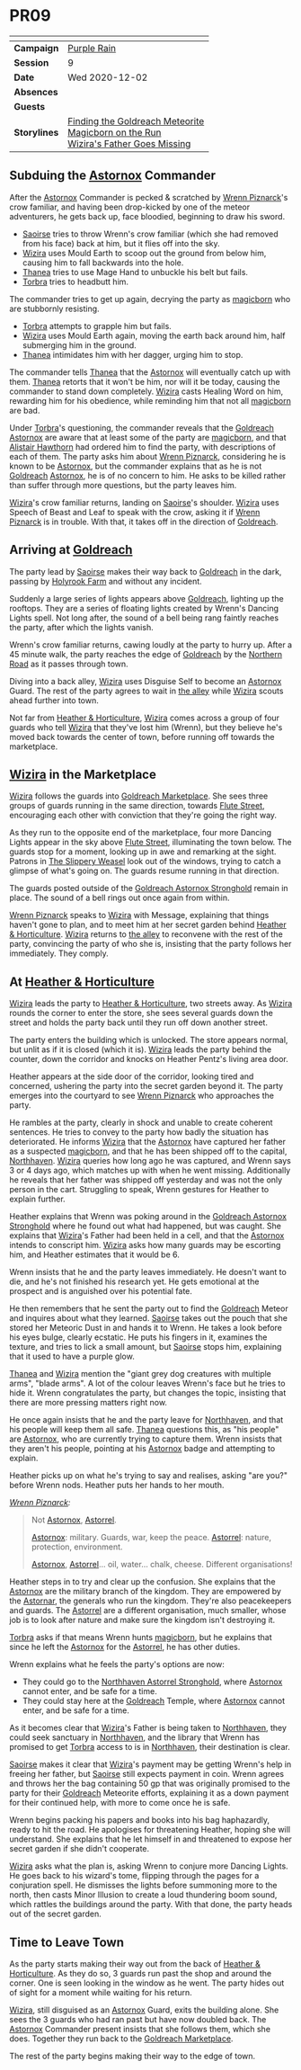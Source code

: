 # PR09

| []() | |
| --- | --- |
| **Campaign** | [Purple Rain](../purple-rain.md) |
| **Session** | 9 |
| **Date** | Wed 2020-12-02 |
| **Absences** | |
| **Guests** | |
| **Storylines** | [Finding the Goldreach Meteorite](../storylines.md/finding-the-goldreach-meteorite.md)<br />[Magicborn on the Run](../storylines.md/magicborn-on-the-run.md)<br />[Wizira's Father Goes Missing](../storylines.md/wiziras-father-goes-missing.md) |

## Subduing the [Astornox](../../../astarus/civilisations/kingdom-of-astor/organisations/astornox.md) Commander

After the [Astornox](../../../astarus/civilisations/kingdom-of-astor/organisations/astornox.md) Commander is pecked & scratched by [Wrenn Piznarck](../../../astarus/people/wrenn-piznarck.md)'s crow familiar, and having been drop-kicked by one of the meteor adventurers, he gets back up, face bloodied, beginning to draw his sword.

- [Saoirse](../../../astarus/people/saoirse.md) tries to throw Wrenn's crow familiar (which she had removed from his face) back at him, but it flies off into the sky.
- [Wizira](../../../astarus/people/wizira.md) uses Mould Earth to scoop out the ground from below him, causing him to fall backwards into the hole.
- [Thanea](../../../astarus/people/thanea.md) tries to use Mage Hand to unbuckle his belt but fails.
- [Torbra](../../../astarus/people/torbra.md) tries to headbutt him.

The commander tries to get up again, decrying the party as [magicborn](../../../astarus/civilisations/kingdom-of-astor/magicborn.md) who are stubbornly resisting.

- [Torbra](../../../astarus/people/torbra.md) attempts to grapple him but fails.
- [Wizira](../../../astarus/people/wizira.md) uses Mould Earth again, moving the earth back around him, half submerging him in the ground.
- [Thanea](../../../astarus/people/thanea.md) intimidates him with her dagger, urging him to stop.

The commander tells [Thanea](../../../astarus/people/thanea.md) that the [Astornox](../../../astarus/civilisations/kingdom-of-astor/organisations/astornox.md) will eventually catch up with them. [Thanea](../../../astarus/people/thanea.md) retorts that it won't be him, nor will it be today, causing the commander to stand down completely. [Wizira](../../../astarus/people/wizira.md) casts Healing Word on him, rewarding him for his obedience, while reminding him that not all [magicborn](../../../astarus/civilisations/kingdom-of-astor/magicborn.md) are bad.

Under [Torbra](../../../astarus/people/torbra.md)'s questioning, the commander reveals that the [Goldreach](../../../astarus/civilisations/kingdom-of-astor/settlements/goldreach/README.md) [Astornox](../../../astarus/civilisations/kingdom-of-astor/organisations/astornox.md) are aware that at least some of the party are [magicborn](../../../astarus/civilisations/kingdom-of-astor/magicborn.md), and that [Alistair Hawthorn](../../../astarus/people/alistair-hawthorn.md) had ordered him to find the party, with descriptions of each of them. The party asks him about [Wrenn Piznarck](../../../astarus/people/wrenn-piznarck.md), considering he is known to be [Astornox](../../../astarus/civilisations/kingdom-of-astor/organisations/astornox.md), but the commander explains that as he is not [Goldreach](../../../astarus/civilisations/kingdom-of-astor/settlements/goldreach/README.md) [Astornox](../../../astarus/civilisations/kingdom-of-astor/organisations/astornox.md), he is of no concern to him. He asks to be killed rather than suffer through more questions, but the party leaves him.

[Wizira](../../../astarus/people/wizira.md)'s crow familiar returns, landing on [Saoirse](../../../astarus/people/saoirse.md)'s shoulder. [Wizira](../../../astarus/people/wizira.md) uses Speech of Beast and Leaf to speak with the crow, asking it if [Wrenn Piznarck](../../../astarus/people/wrenn-piznarck.md) is in trouble. With that, it takes off in the direction of [Goldreach](../../../astarus/civilisations/kingdom-of-astor/settlements/goldreach/README.md).

## Arriving at [Goldreach](../../../astarus/civilisations/kingdom-of-astor/settlements/goldreach/README.md)

The party lead by [Saoirse](../../../astarus/people/saoirse.md) makes their way back to [Goldreach](../../../astarus/civilisations/kingdom-of-astor/settlements/goldreach/README.md) in the dark, passing by [Holyrook Farm](../../../astarus/civilisations/kingdom-of-astor/settlements/goldreach/places/holyrook-farm.md) and without any incident.

Suddenly a large series of lights appears above [Goldreach](../../../astarus/civilisations/kingdom-of-astor/settlements/goldreach/README.md), lighting up the rooftops. They are a series of floating lights created by Wrenn's Dancing Lights spell. Not long after, the sound of a bell being rang faintly reaches the party, after which the lights vanish.

Wrenn's crow familiar returns, cawing loudly at the party to hurry up. After a 45 minute walk, the party reaches the edge of [Goldreach](../../../astarus/civilisations/kingdom-of-astor/settlements/goldreach/README.md) by the [Northern Road](../../../astarus/places/roads/northern-road.md) as it passes through town.

Diving into a back alley, [Wizira](../../../astarus/people/wizira.md) uses Disguise Self to become an [Astornox](../../../astarus/civilisations/kingdom-of-astor/organisations/astornox.md) Guard. The rest of the party agrees to wait in [the alley](../../../astarus/places/buildings/shops/the-alley.md) while [Wizira](../../../astarus/people/wizira.md) scouts ahead further into town.

Not far from [Heather & Horticulture](../../../astarus/civilisations/kingdom-of-astor/settlements/goldreach/places/heather-and-horticulture.md), [Wizira](../../../astarus/people/wizira.md) comes across a group of four guards who tell [Wizira](../../../astarus/people/wizira.md) that they've lost him (Wrenn), but they believe he's moved back towards the center of town, before running off towards the marketplace.

## [Wizira](../../../astarus/people/wizira.md) in the Marketplace

[Wizira](../../../astarus/people/wizira.md) follows the guards into [Goldreach Marketplace](../../../astarus/civilisations/kingdom-of-astor/settlements/goldreach/places/goldreach-marketplace.md). She sees three groups of guards running in the same direction, towards [Flute Street](../../../astarus/civilisations/kingdom-of-astor/settlements/goldreach/places/flute-street.md), encouraging each other with conviction that they're going the right way.

As they run to the opposite end of the marketplace, four more Dancing Lights appear in the sky above [Flute Street](../../../astarus/civilisations/kingdom-of-astor/settlements/goldreach/places/flute-street.md), illuminating the town below. The guards stop for a moment, looking up in awe and remarking at the sight. Patrons in [The Slippery Weasel](../../../astarus/civilisations/kingdom-of-astor/settlements/goldreach/places/the-slippery-weasel.md) look out of the windows, trying to catch a glimpse of what's going on. The guards resume running in that direction.

The guards posted outside of the [Goldreach Astornox Stronghold](../../../astarus/civilisations/kingdom-of-astor/settlements/goldreach/places/goldreach-astornox-stronghold.md) remain in place. The sound of a bell rings out once again from within.

[Wrenn Piznarck](../../../astarus/people/wrenn-piznarck.md) speaks to [Wizira](../../../astarus/people/wizira.md) with Message, explaining that things haven't gone to plan, and to meet him at her secret garden behind [Heather & Horticulture](../../../astarus/civilisations/kingdom-of-astor/settlements/goldreach/places/heather-and-horticulture.md). [Wizira](../../../astarus/people/wizira.md) returns to [the alley](../../../astarus/places/buildings/shops/the-alley.md) to reconvene with the rest of the party, convincing the party of who she is, insisting that the party follows her immediately. They comply.

## At [Heather & Horticulture](../../../astarus/civilisations/kingdom-of-astor/settlements/goldreach/places/heather-and-horticulture.md)

[Wizira](../../../astarus/people/wizira.md) leads the party to [Heather & Horticulture](../../../astarus/civilisations/kingdom-of-astor/settlements/goldreach/places/heather-and-horticulture.md), two streets away. As [Wizira](../../../astarus/people/wizira.md) rounds the corner to enter the store, she sees several guards down the street and holds the party back until they run off down another street.

The party enters the building which is unlocked. The store appears normal, but unlit as if it is closed (which it is). [Wizira](../../../astarus/people/wizira.md) leads the party behind the counter, down the corridor and knocks on Heather Pentz's living area door.

Heather appears at the side door of the corridor, looking tired and concerned, ushering the party into the secret garden beyond it. The party emerges into the courtyard to see [Wrenn Piznarck](../../../astarus/people/wrenn-piznarck.md) who approaches the party.

He rambles at the party, clearly in shock and unable to create coherent sentences. He tries to convey to the party how badly the situation has deteriorated. He informs [Wizira](../../../astarus/people/wizira.md) that the [Astornox](../../../astarus/civilisations/kingdom-of-astor/organisations/astornox.md) have captured her father as a suspected [magicborn](../../../astarus/civilisations/kingdom-of-astor/magicborn.md), and that he has been shipped off to the capital, [Northhaven](../../../astarus/places/cities/northhaven.md). [Wizira](../../../astarus/people/wizira.md) queries how long ago he was captured, and Wrenn says 3 or 4 days ago, which matches up with when he went missing. Additionally he reveals that her father was shipped off yesterday and was not the only person in the cart. Struggling to speak, Wrenn gestures for Heather to explain further.

Heather explains that Wrenn was poking around in the [Goldreach Astornox Stronghold](../../../astarus/civilisations/kingdom-of-astor/settlements/goldreach/places/goldreach-astornox-stronghold.md) where he found out what had happened, but was caught. She explains that [Wizira](../../../astarus/people/wizira.md)'s Father had been held in a cell, and that the [Astornox](../../../astarus/civilisations/kingdom-of-astor/organisations/astornox.md) intends to conscript him. [Wizira](../../../astarus/people/wizira.md) asks how many guards may be escorting him, and Heather estimates that it would be 6.

Wrenn insists that he and the party leaves immediately. He doesn't want to die, and he's not finished his research yet. He gets emotional at the prospect and is anguished over his potential fate.

He then remembers that he sent the party out to find the [Goldreach](../../../astarus/civilisations/kingdom-of-astor/settlements/goldreach/README.md) Meteor and inquires about what they learned. [Saoirse](../../../astarus/people/saoirse.md) takes out the pouch that she stored her Meteoric Dust in and hands it to Wrenn. He takes a look before his eyes bulge, clearly ecstatic. He puts his fingers in it, examines the texture, and tries to lick a small amount, but [Saoirse](../../../astarus/people/saoirse.md) stops him, explaining that it used to have a purple glow.

[Thanea](../../../astarus/people/thanea.md) and [Wizira](../../../astarus/people/wizira.md) mention the "giant grey dog creatures with multiple arms", "blade arms". A lot of the colour leaves Wrenn's face but he tries to hide it. Wrenn congratulates the party, but changes the topic, insisting that there are more pressing matters right now.

He once again insists that he and the party leave for [Northhaven](../../../astarus/places/cities/northhaven.md), and that his people will keep them all safe. [Thanea](../../../astarus/people/thanea.md) questions this, as "his people" are [Astornox](../../../astarus/civilisations/kingdom-of-astor/organisations/astornox.md), who are currently trying to capture them. Wrenn insists that they aren't his people, pointing at his [Astornox](../../../astarus/civilisations/kingdom-of-astor/organisations/astornox.md) badge and attempting to explain.

Heather picks up on what he's trying to say and realises, asking "are you?" before Wrenn nods. Heather puts her hands to her mouth.

*[Wrenn Piznarck](../../../astarus/people/wrenn-piznarck.md):*

> Not [Astornox](../../../astarus/civilisations/kingdom-of-astor/organisations/astornox.md), [Astorrel](../../../astarus/civilisations/kingdom-of-astor/organisations/astorrel/astorrel.md).
>
> [Astornox](../../../astarus/civilisations/kingdom-of-astor/organisations/astornox.md): military. Guards, war, keep the peace. [Astorrel](../../../astarus/civilisations/kingdom-of-astor/organisations/astorrel/astorrel.md): nature, protection, environment.
>
> [Astornox](../../../astarus/civilisations/kingdom-of-astor/organisations/astornox.md), [Astorrel](../../../astarus/civilisations/kingdom-of-astor/organisations/astorrel/astorrel.md)... oil, water... chalk, cheese. Different organisations!

Heather steps in to try and clear up the confusion. She explains that the [Astornox](../../../astarus/civilisations/kingdom-of-astor/organisations/astornox.md) are the military branch of the kingdom. They are empowered by the [Astornar](../../../astarus/civilisations/kingdom-of-astor/organisations/astornar.md), the generals who run the kingdom. They're also peacekeepers and guards. The [Astorrel](../../../astarus/civilisations/kingdom-of-astor/organisations/astorrel/astorrel.md) are a different organisation, much smaller, whose job is to look after nature and make sure the kingdom isn't destroying it.

[Torbra](../../../astarus/people/torbra.md) asks if that means Wrenn hunts [magicborn](../../../astarus/civilisations/kingdom-of-astor/magicborn.md), but he explains that since he left the [Astornox](../../../astarus/civilisations/kingdom-of-astor/organisations/astornox.md) for the [Astorrel](../../../astarus/civilisations/kingdom-of-astor/organisations/astorrel/astorrel.md), he has other duties.

Wrenn explains what he feels the party's options are now:

- They could go to the [Northhaven Astorrel Stronghold](../../../astarus/places/strongholds/northhaven-astorrel-stronghold.md), where [Astornox](../../../astarus/civilisations/kingdom-of-astor/organisations/astornox.md) cannot enter, and be safe for a time.
- They could stay here at the [Goldreach](../../../astarus/civilisations/kingdom-of-astor/settlements/goldreach/README.md) Temple, where [Astornox](../../../astarus/civilisations/kingdom-of-astor/organisations/astornox.md) cannot enter, and be safe for a time.

As it becomes clear that [Wizira](../../../astarus/people/wizira.md)'s Father is being taken to [Northhaven](../../../astarus/places/cities/northhaven.md), they could seek sanctuary in [Northhaven](../../../astarus/places/cities/northhaven.md), and the library that Wrenn has promised to get [Torbra](../../../astarus/people/torbra.md) access to is in [Northhaven](../../../astarus/places/cities/northhaven.md), their destination is clear.

[Saoirse](../../../astarus/people/saoirse.md) makes it clear that [Wizira](../../../astarus/people/wizira.md)'s payment may be getting Wrenn's help in freeing her father, but [Saoirse](../../../astarus/people/saoirse.md) still expects payment in coin. Wrenn agrees and throws her the bag containing 50 gp that was originally promised to the party for their [Goldreach](../../../astarus/civilisations/kingdom-of-astor/settlements/goldreach/README.md) Meteorite efforts, explaining it as a down payment for their continued help, with more to come once he is safe.

Wrenn begins packing his papers and books into his bag haphazardly, ready to hit the road. He apologises for threatening Heather, hoping she will understand. She explains that he let himself in and threatened to expose her secret garden if she didn't cooperate.

[Wizira](../../../astarus/people/wizira.md) asks what the plan is, asking Wrenn to conjure more Dancing Lights. He goes back to his wizard's tome, flipping through the pages for a conjuration spell. He dismisses the lights before summoning more to the north, then casts Minor Illusion to create a loud thundering boom sound, which rattles the buildings around the party. With that done, the party heads out of the secret garden.

## Time to Leave Town

As the party starts making their way out from the back of [Heather & Horticulture](../../../astarus/civilisations/kingdom-of-astor/settlements/goldreach/places/heather-and-horticulture.md). As they do so, 3 guards run past the shop and around the corner. One is seen looking in the window as he went. The party hides out of sight for a moment while waiting for his return.

[Wizira](../../../astarus/people/wizira.md), still disguised as an [Astornox](../../../astarus/civilisations/kingdom-of-astor/organisations/astornox.md) Guard, exits the building alone. She sees the 3 guards who had ran past but have now doubled back. The [Astornox](../../../astarus/civilisations/kingdom-of-astor/organisations/astornox.md) Commander present insists that she follows them, which she does. Together they run back to the [Goldreach Marketplace](../../../astarus/civilisations/kingdom-of-astor/settlements/goldreach/places/goldreach-marketplace.md).

The rest of the party begins making their way to the edge of town.
